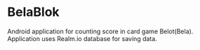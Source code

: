# BelaBlok

Android application for counting score in card game Belot(Bela).<br>
Application uses Realm.io database for saving data.
